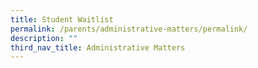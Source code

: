 ```yaml
---
title: Student Waitlist
permalink: /parents/administrative-matters/permalink/
description: ""
third_nav_title: Administrative Matters
---
```


